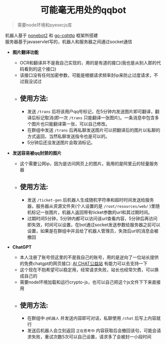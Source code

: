 <div align="center">

# 可能毫无用处的qqbot

</div>

> 需要node环境和pyexecjs库

机器人基于 [nonebot2](https://github.com/nonebot/nonebot2) 和 [go-cqhttp](https://github.com/Mrs4s/go-cqhttp) 框架所搭建  
服务器基于javaservlet写的，机器人和服务器之间通过socket通信



- **图片翻译功能**  
  - OCR和翻译并不是我自己实现的，用的是有道的接口(我也是从别人那的代码看到的这个接口)
  - 该接口没有任何加密参数，可能是根据请求频率封ip来防止过度请求，不过我没试过
  - 使用方法:
    - 
    - 发送 `/trans` 后将该用户qq号标记，在5分钟内发送图片即可翻译，翻译后标记取消(即一次 `/trans` 只能翻译一张图片)。一条消息中包含多个图片也只能翻译第一张，可以自己修改。  
    - 在群组中发送 `/trans` 后再私聊发送图片可以把翻译后的图片以私聊的方式返回，当然私聊发送指令也是可以的。  
    - 5分钟后还没发送图片会取消标记。


- **发送容易被qq封禁的图片**
  - 这个需要公网ip，因为是访问网页上的图片。我用的是阿里云的轻量服务器
  - 使用方法:
    -
    - 发送 `/ticket-gen` 后机器人生成随机字符串和超时时间发送给服务器，服务器从资源文件夹(个人设置的是 `/root/resources/web/` )里随机标记一张图片，机器人返回带有ticket参数的url和其过期时间。  
    - 过期时间5分钟，5分钟内都可以访问该url查看内容，5分钟后再访问即失效，时间可以设置，在bot通过socket发送参数给服务器之前可以设置，如果是在群组中并且给了机器人管理员，失效后url的消息会被撤回

- **ChatGPT**
  - 本人注册了账号但这里的不是我自己的账号，用的是逆向了一位站长提供的免费chatgpt的网页接口: [AI CHAT公益站](https://chatgpt.sbaliyun.com/) 有能力可以去支持一下
  - 这个现在不抱希望可以稳定用，经常请求失败，站长也经常欠费，可以换成自己的
  - 需要node环境加载和运行crypto-js，也可以自己把这个js文件下下来直接用
  - 使用方法:
    - 
    - 在群组中 `@机器人` 并发送内容即可对话，私聊使用 `/chat` 后写上内容就行
    - 发送后机器人会立刻返回 `正在思考中` 内容获取后会撤回该句，可能会请求失败，重试次数5次可以自己设置，请求多了会被封一小段时间
